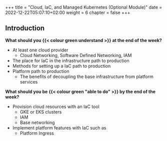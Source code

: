 +++
title = "Cloud, IaC, and Managed Kubernetes (Optional Module)"
date = 2022-12-22T05:07:10+02:00
weight = 6
chapter = false
+++

## Introduction 

**What should you {{< colour green understand >}} at the end of the week?**

* At least one cloud provider 
  * Cloud Networking, Software Defined Networking, IAM
* The place for IaC in the infrastructure path to production
* Methods for setting up a IaC path to production
* Platform path to production
  * The benefits of decoupling the base infrastructure from platform services

**What should you be {{< colour green "able to do" >}} by the end of the week?**

* Provision cloud resources with an IaC tool
  * GKE or EKS clusters
  * IAM
  * Base networking 
* Implement platform features with IaC such as
  * Platform Ingress

